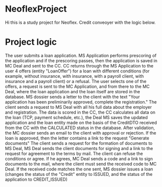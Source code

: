 # NeoflexProject
Hi this is a study project for Neoflex. Credit conveoyer with the logic below.</nr>

<h1>Project logic</h1>
The user submits a loan application.
MS Application performs prescoring of the application and if the prescoring passes, then the application is saved in MC Deal and sent to the CC.
CC returns through the MS Application to the user 4 offers (entity "LoanOffer") for a loan with different conditions (for example, without insurance, with insurance, with a payroll client, with insurance and a payroll client) or a refusal.
The user selects one of the offers, a request is sent to the MC Application, and from there to the MC Deal, where the loan application and the loan itself are stored in the database.
MS dossier sends a letter to the client with the text "Your application has been preliminarily approved, complete the registration."
The client sends a request to MS Deal with all his full data about the employer and registration. The data is scored in the CC, the CC calculates all data on the loan (TCP, payment schedule, etc.), the Deal MS saves the updated application and the loan entity made on the basis of the CreditDTO received from the CC with the CALCULATED status in the database.
After validation, the MC dossier sends an email to the client with approval or rejection. If the loan is approved, then the letter contains a link to the request "Generate documents"
The client sends a request for the formation of documents to MS Deal, MS Deal sends the client documents for signing and a link to the request for agreement to the terms by mail.
The client can refuse the conditions or agree. If he agrees, MC Deal sends a code and a link to sign documents to the mail, where the client must send the received code to MC Deal.
If the received code matches the one sent, MS dossier issues a loan (changes the status of the "Credit" entity to ISSUED, and the status of the application to CREDIT_ISSUED)
